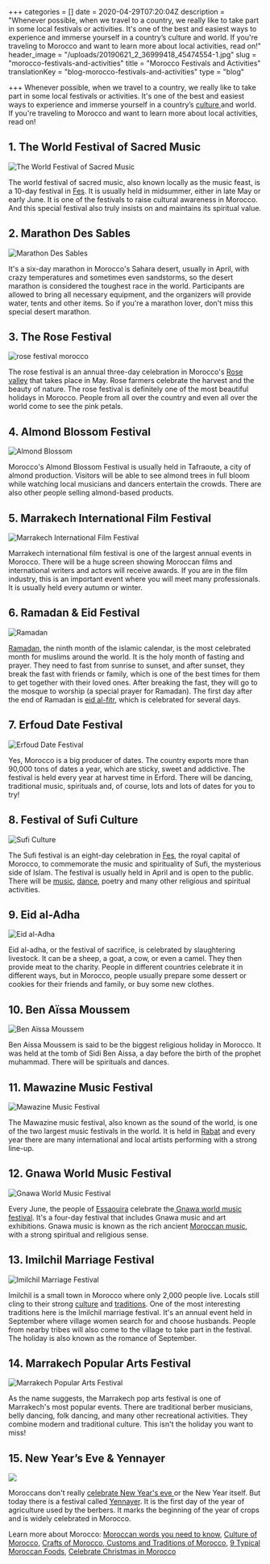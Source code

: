 +++
categories = []
date = 2020-04-29T07:20:04Z
description = "Whenever possible, when we travel to a country, we really like to take part in some local festivals or activities. It's one of the best and easiest ways to experience and immerse yourself in a country’s culture and world. If you're traveling to Morocco and want to learn more about local activities, read on!"
header_image = "/uploads/20190621_2_36999418_45474554-1.jpg"
slug = "morocco-festivals-and-activities"
title = "Morocco Festivals and Activities"
translationKey = "blog-morocco-festivals-and-activities"
type = "blog"

+++
Whenever possible, when we travel to a country, we really like to take part in some local festivals or activities. It's one of the best and easiest ways to experience and immerse yourself in a country’s [culture ](/en/blog/culture-of-morocco/ "Culture")and world. If you're traveling to Morocco and want to learn more about local activities, read on!

## 1. The World Festival of Sacred Music

![The World Festival of Sacred Music](/uploads/the_world_festival_of_sacred_music-kymerdance.png "The World Festival of Sacred Music")

The world festival of sacred music, also known locally as the music feast, is a 10-day festival in [Fes](/en/destinations/fez/ "Fes"). It is usually held in midsummer, either in late May or early June. It is one of the festivals to raise cultural awareness in Morocco. And this special festival also truly insists on and maintains its spiritual value.

## 2. Marathon Des Sables

![Marathon Des Sables](/uploads/marathon_des_sables.jpg "Marathon Des Sables")

It's a six-day marathon in Morocco's Sahara desert, usually in April, with crazy temperatures and sometimes even sandstorms, so the desert marathon is considered the toughest race in the world. Participants are allowed to bring all necessary equipment, and the organizers will provide water, tents and other items. So if you're a marathon lover, don't miss this special desert marathon.

## 3. The Rose Festival

![rose festival morocco](/uploads/rose22.jpg "rose festival morocco")

The rose festival is an annual three-day celebration in Morocco's [Rose valley](/en/destinations/the-valley-of-roses/ "Rose valley") that takes place in May. Rose farmers celebrate the harvest and the beauty of nature. The rose festival is definitely one of the most beautiful holidays in Morocco. People from all over the country and even all over the world come to see the pink petals.

## 4. Almond Blossom Festival

![Almond Blossom](/uploads/almond_blossom.jpg "Almond Blossom")

Morocco's Almond Blossom Festival is usually held in Tafraoute, a city of almond production. Visitors will be able to see almond trees in full bloom while watching local musicians and dancers entertain the crowds. There are also other people selling almond-based products.

## 5. Marrakech International Film Festival

![Marrakech International Film Festival](/uploads/1200px-Martin_Scorsese_y_Leonardo_DiCaprio.jpg "Marrakech International Film Festival")

Marrakech international film festival is one of the largest annual events in Morocco. There will be a huge screen showing Moroccan films and international writers and actors will receive awards. If you are in the film industry, this is an important event where you will meet many professionals. It is usually held every autumn or winter.

## 6. Ramadan & Eid Festival

![Ramadan](/uploads/1200px-Prière_de_Tarawih_dans_la_Grande_Mosquée_de_Kairouan._Ramadan_2012.jpg "Ramadan")

[Ramadan](/en/blog/travel-in-morocco-during-ramadan/ "Ramadan"), the ninth month of the islamic calendar, is the most celebrated month for muslims around the world. It is the holy month of fasting and prayer. They need to fast from sunrise to sunset, and after sunset, they break the fast with friends or family, which is one of the best times for them to get together with their loved ones. After breaking the fast, they will go to the mosque to worship (a special prayer for Ramadan). The first day after the end of Ramadan is [eid al-fitr](/en/blog/eid-al-fitr/ "eid al-fitr"), which is celebrated for several days.

## 7. Erfoud Date Festival

![Erfoud Date Festival](/uploads/riyadh-date-festival-4.jpg "Erfoud Date Festival")

Yes, Morocco is a big producer of dates. The country exports more than 90,000 tons of dates a year, which are sticky, sweet and addictive. The festival is held every year at harvest time in Erford. There will be dancing, traditional music, spirituals and, of course, lots and lots of dates for you to try!

## 8. Festival of Sufi Culture

![Sufi Culture](/uploads/sufi_festival304.jpg "Sufi Culture")

The Sufi festival is an eight-day celebration in [Fes](/en/destinations/fez/ "Fes"), the royal capital of Morocco, to commemorate the music and spirituality of Sufi, the mysterious side of Islam. The festival is usually held in April and is open to the public. There will be [music](/en/blog/moroccan-music/ "music"), [dance](/en/blog/moroccan-dances/ " Moroccan dances"), poetry and many other religious and spiritual activities.

## 9. Eid al-Adha

![Eid al-Adha](/uploads/20170901_2_25527944Eid_al-Adha.jpg "Eid al-Adha")

Eid al-adha, or the festival of sacrifice, is celebrated by slaughtering livestock. It can be a sheep, a goat, a cow, or even a camel. They then provide meat to the charity. People in different countries celebrate it in different ways, but in Morocco, people usually prepare some dessert or cookies for their friends and family, or buy some new clothes.

## 10. Ben Aïssa Moussem

![Ben Aïssa Moussem](/uploads/ben_aissa.jpg "Ben Aïssa Moussem")

Ben Aissa Moussem is said to be the biggest religious holiday in Morocco. It was held at the tomb of Sidi Ben Aissa, a day before the birth of the prophet muhammad. There will be spirituals and dances.

## 11. Mawazine Music Festival

![Mawazine Music Festival](/uploads/Mawazine-Music-Festival-in-Morocco-Rabat.png "Mawazine Music Festival")

The Mawazine music festival, also known as the sound of the world, is one of the two largest music festivals in the world. It is held in [Rabat](/en/destinations/rabat/ "Rabat, the capital of Morocco") and every year there are many international and local artists performing with a strong line-up.

## 12. Gnawa World Music Festival

![Gnawa World Music Festival](/uploads/gnawa03752.jpg "Gnawa World Music Festival")

Every June, the people of [Essaouira](/en/destinations/essaouira/ "Essaouira") celebrate the[ Gnawa world music festival](/en/blog/morocco-to-the-rhythm-of-the-gnaoua-festival/ " Gnawa world music festival"). It's a four-day festival that includes Gnawa music and art exhibitions. Gnawa music is known as the rich ancient [Moroccan music](/en/blog/music-and-traditional-dances-from-morocco/ "Moroccan music and dances"), with a strong spiritual and religious sense.

## 13. Imilchil Marriage Festival

![Imilchil Marriage Festival](/uploads/imilchil_marriage_festival.jpg "Imilchil Marriage Festival")

Imilchil is a small town in Morocco where only 2,000 people live. Locals still cling to their strong [culture](/en/blog/culture-of-morocco/ "Culture") and [traditions](/en/blog/customs-and-traditions-of-morocco/ "Traditions"). One of the most interesting traditions here is the Imilchil marriage festival. It's an annual event held in September where village women search for and choose husbands. People from nearby tribes will also come to the village to take part in the festival. The holiday is also known as the romance of September.

## 14. Marrakech Popular Arts Festival

![ Marrakech Popular Arts Festival](/uploads/4833662231_9c9f019a8c_b.jpg " Marrakech Popular Arts Festival")

As the name suggests, the Marrakech pop arts festival is one of Marrakech's most popular events. There are traditional berber musicians, belly dancing, folk dancing, and many other recreational activities. They combine modern and traditional culture. This isn't the holiday you want to miss!

## 15. New Year’s Eve & Yennayer

![](/uploads/marrakech-market.jpg)

Moroccans don't really [celebrate New Year's eve ](/en/blog/the-wonderful-new-year-in-morocco/ "celebrate New Year's eve")or the New Year itself. But today there is a festival called [Yennayer](/en/blog/amazing-new-year-in-morocco/ "Yennayer"). It is the first day of the year of agriculture used by the berbers. It marks the beginning of the year of crops and is widely celebrated in Morocco.

Learn more about Morocco: [Moroccan words you need to know](/en/blog/moroccan-words-you-need-to-know/ "Moroccan words you need to know"), [Culture of Morocco](/en/blog/culture-of-morocco/ "Culture of Morocco"), [Crafts of Morocco](/en/blog/crafts-of-morocco/ "Crafts of Morocco"),[ Customs and Traditions of Morocco](/en/blog/customs-and-traditions-of-morocco/ "Customs and Traditions of Morocco "), [9 Typical Moroccan Foods](/en/blog/9-typical-moroccan-foods/ "9 Typical Moroccan Foods "), [Celebrate Christmas in Morocco](/en/blog/celebrating-christmas-in-morocco/ " Celebrate Christmas in Morocco")